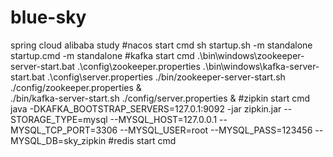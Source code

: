 # blue-sky
spring cloud alibaba study 
#nacos start cmd
sh startup.sh -m standalone
startup.cmd -m standalone
#kafka start cmd
.\bin\windows\zookeeper-server-start.bat  .\config\zookeeper.properties
.\bin\windows\kafka-server-start.bat .\config\server.properties
./bin/zookeeper-server-start.sh  ./config/zookeeper.properties &  
./bin/kafka-server-start.sh ./config/server.properties &
#zipkin start cmd
java -DKAFKA_BOOTSTRAP_SERVERS=127.0.1:9092 -jar zipkin.jar --STORAGE_TYPE=mysql --MYSQL_HOST=127.0.0.1 --MYSQL_TCP_PORT=3306 --MYSQL_USER=root --MYSQL_PASS=123456 --MYSQL_DB=sky_zipkin
#redis start cmd
